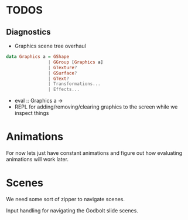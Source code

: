 # TODOS

## Diagnostics

- Graphics scene tree overhaul

```haskell
data Graphics a = GShape
                | GGroup [Graphics a]
                | GTexture?
                | GSurface?
                | GText?
                | Transformations...
                | Effects...
```

- eval :: Graphics a ->
- REPL for adding/removing/clearing graphics to the screen while we inspect things

# Animations
For now lets just have constant animations and figure out how evaluating animations will work later.


# Scenes
We need some sort of zipper to navigate scenes.

Input handling for navigating the Godbolt slide scenes.